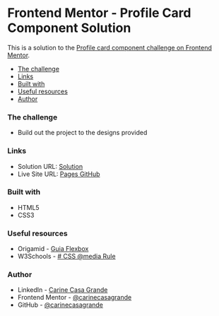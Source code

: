 
# Frontend Mentor - Profile Card Component Solution

This is a solution to the [Profile card component challenge on Frontend Mentor](https://www.frontendmentor.io/challenges/profile-card-component-cfArpWshJ). 

- [The challenge](#the-challenge)
- [Links](#links)
- [Built with](#built-with)
- [Useful resources](#useful-resources)
- [Author](#author)

### The challenge
- Build out the project to the designs provided

### Links
- Solution URL: [Solution](https://www.frontendmentor.io/solutions/profile-card-component-solution-with-html5-and-css3-TN8-Oroez)
- Live Site URL: [Pages GitHub](https://carinecasagrande.github.io/profile-card-component/)

### Built with
- HTML5
- CSS3

### Useful resources
  - Origamid - [Guia Flexbox](https://origamid.com/projetos/flexbox-guia-completo/)
  - W3Schools - [# CSS  @media  Rule](https://www.w3schools.com/cssref/css3_pr_mediaquery.asp)

### Author
- LinkedIn - [Carine Casa Grande](https://www.linkedin.com/in/carinecasagrande/)
- Frontend Mentor - [@carinecasagrande](https://www.frontendmentor.io/profile/carinecasagrande)
- GitHub - [@carinecasagrande](https://github.com/carinecasagrande)
